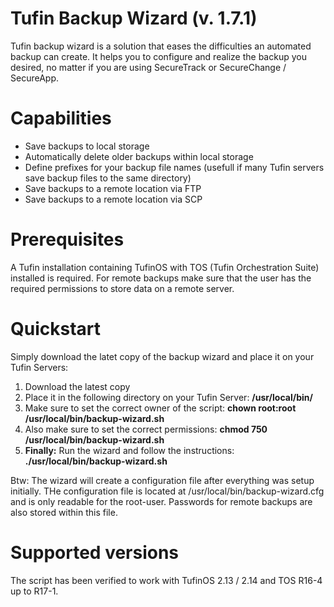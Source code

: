 # Tufin Backup Wizard (v. 1.7.1)
Tufin backup wizard is a solution that eases the difficulties an automated backup can create. It helps you to configure and realize the backup you desired, no matter if you are using SecureTrack or SecureChange / SecureApp.

# Capabilities
- Save backups to local storage
- Automatically delete older backups within local storage
- Define prefixes for your backup file names (usefull if many Tufin servers save backup files to the same directory)
- Save backups to a remote location via FTP
- Save backups to a remote location via SCP

# Prerequisites
A Tufin installation containing TufinOS with TOS (Tufin Orchestration Suite) installed is required. For remote backups make sure that the user has the required permissions to store data on a remote server.

# Quickstart
Simply download the latet copy of the backup wizard and place it on your Tufin Servers:
1. Download the latest copy
2. Place it in the following directory on your Tufin Server: **/usr/local/bin/**
3. Make sure to set the correct owner of the script: **chown root:root /usr/local/bin/backup-wizard.sh**
4. Also make sure to set the correct permissions: **chmod 750 /usr/local/bin/backup-wizard.sh**
5. **Finally:** Run the wizard and follow the instructions: **./usr/local/bin/backup-wizard.sh**

Btw: The wizard will create a configuration file after everything was setup initially. THe configuration file is located at /usr/local/bin/backup-wizard.cfg and is only readable for the root-user. Passwords for remote backups are also stored within this file.

# Supported versions
The script has been verified to work with TufinOS 2.13 / 2.14 and TOS R16-4 up to R17-1.
